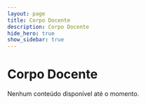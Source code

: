 ```yaml
---
layout: page
title: Corpo Docente
description: Corpo Docente
hide_hero: true
show_sidebar: true
---
```


# Corpo Docente

Nenhum conteúdo disponível até o momento.

